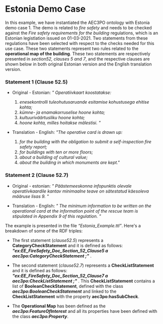 # Estonia Demo Case

In this example, we have instantiated the AEC3PO ontology with Estonia demo case 1. The demo is related to _fire safety_ and needs to be checked against the _Fire safety requirements for the building_ regulations, which is an Estonian legistlation issued on 01-03-2021. Two statements from these regulations have been selected with respect to the checks needed for this use case. These two statements represent two rules related to the **operational map of the building**. These two statements are respectively presented in _section52, clauses 5 and 7_, and the respective clauses are shown below in both original Estonian version and the English translation version. 

### Statement 1 (Clause 52.5)
* Original - Estonian: _" Operatiivkaart koostatakse:_
  1. _enesekontrolli tuleohutusaruande esitamise kohustusega ehitise kohta;_
  2. _kümne- ja enamakorruselise hoone kohta;_
  3. _kultuuriväärtusliku hoone kohta;_
  4. _hoone kohta, milles hoitakse mälestisi. "_
     
* Translation - English: _"The operative card is drawn up:_
  1. _for the building with the obligation to submit a self-inspection fire safety report;_
  2. _for buildings with ten or more floors;_
  3. _about a building of cultural value;_
  4. _about the building in which monuments are kept."_

### Statement 2 (Clause 52.7)
* Original - estonian: _" Päästemeeskonna infopunktis olevale operatiivkaardile kantav minimaalne teave on sätestatud käesoleva määruse lisas 9. "_
  
* Translation - English: _" The minimum information to be written on the operational card at the information point of the rescue team is stipulated in Appendix 9 of this regulation. "_ 

The example is presented in the file _“Estonia_Example.ttl”_. Here's a breakdown of some of the RDF triples:
*	The first statement (_clause52.5_) represents a **CategoryCheckStatement** and it is defined as follows: **_"ex:EE_FireSafety_Doc_Section_52_Clause5 a aec3po:CategoryCheckStatement ;"_** .
*	The second statement (_clause52.7_) represents a **CheckListStatement** and it is defined as follows: **_"ex:EE_FireSafety_Doc_Section_52_Clause7 a aec3po:CheckListStatement ;"_** . This **CheckListStatement** contains a list of **BooleanCheckStatement**, defined with the class **_aec3po:BooleanCheckStatement_** and linked to the **CheckListStatement** with the property **aec3po:hasSubCheck**.

*	The **Operational Map** has been defined as the **_aec3po:FeatureOfInterest_** and all its properties have been defined with the class **_aec3po:Property_**.


